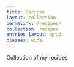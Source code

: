 ```yaml
---
title: Recipes
layout: collection
permalink: /recipes/
collection: recipes
entries_layout: grid
classes: wide
---
```


Collection of my recipes
